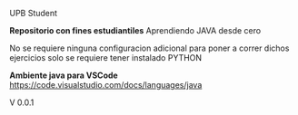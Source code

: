 UPB
Student

**Repositorio con fines estudiantiles** Aprendiendo JAVA desde cero

No se requiere ninguna configuracion adicional para poner a correr dichos ejercicios solo se requiere tener instalado PYTHON

**Ambiente java para VSCode**
https://code.visualstudio.com/docs/languages/java

V 0.0.1
